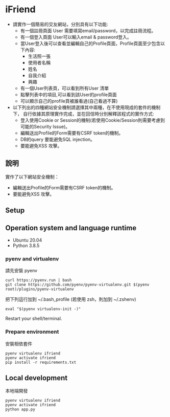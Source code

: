 # iFriend


- 請實作一個簡易的交友網站，分別具有以下功能:
  - 有一個註冊頁面 User 需要填寫email/password，以完成註冊流程。
  - 有一個登入頁面 User可以輸入email & password登入。
  - 當User登入後可以查看並編輯自己的Profile頁面，Profile頁面至少包含以下內容:
    - 生活照一張
    - 使用者名稱
    - 姓名
    - 自我介紹
    - 興趣
  - 有一個User列表頁，可以看到所有User  清單
  - 點擊列表中的項目,可以看到該User的profile頁面
  - 可以顯示自己的profile頁被誰看過(自己看過不算)
- 以下列出的四種網站安全機制請選擇其中兩種，在不使用現成的套件的機制下，
  自行依據其原理實作完成，並在回信時分別解釋該程式的實作方式:
  - 登入使用Cookie or Session的機制(若使用Cookie/Session則需要考慮到可能的Security Issue)。
  - 編輯送出Profile的Form需要有CSRF token的機制。
  - DB的query 要能避免SQL injection。
  - 要能避免XSS 攻擊。

## 說明

實作了以下網站安全機制：

 - 編輯送出Profile的Form需要有CSRF token的機制。
 - 要能避免XSS 攻擊。

## Setup

## Operation system and language runtime

- Ubuntu 20.04
- Python 3.8.5

### pyenv and virtualenv

請先安裝 pyenv

```
curl https://pyenv.run | bash
git clone https://github.com/pyenv/pyenv-virtualenv.git $(pyenv root)/plugins/pyenv-virtualenv
```

把下列這行加到 ~/.bash_profile (若使用 zsh，則加到 ~/.zshenv)

```
eval "$(pyenv virtualenv-init -)"
```

Restart your shell/terminal.

### Prepare environment

安裝相依套件

```
pyenv virtualenv ifriend
pyenv activate ifriend
pip install -r requirements.txt
```

## Local development

本地端開發
```
pyenv virtualenv ifriend
pyenv activate ifriend
python app.py
```

